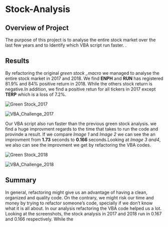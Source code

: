 # Stock-Analysis
## Overview of Project
The purpose of this project is to analyse the entire stock market over the last few years and to Identify which VBA script run faster.
.
## Results
By refactoring the original *green stock _macro*  we managed to analyse the entire stock market in 2017 and 2018. We find **ENPH** and **RUN** has registered 81.9% and 84% positive return in 2018. While the others stock return is negative.In addition, we find a positive retun for all tickers in 2017 except **TERP** which is a loss of 7.2%. 

![Green Stock_2017](https://user-images.githubusercontent.com/78656720/109812903-a4b07400-7bfa-11eb-9172-b770a568a3db.png)

![VBA_Challenge_2017](https://user-images.githubusercontent.com/78656720/109812926-abd78200-7bfa-11eb-90d1-25d56b8faad3.png)

Our VBA script also run faster than the previous green stock analysis. we find a huge improvment regards to the time that takes to run the code and provinde a result. If we compare *Image 1* and *Image 2* we can see the an improvment from **1.73** seconds to **0.166** seconds.Looking at *Image 3 and4*, we also can see the improvment we get by refactoring the VBA codes.

![Green Stock_2018](https://user-images.githubusercontent.com/78656720/109812966-b85bda80-7bfa-11eb-91d8-1372cf41aaf5.png)


![VBA_Challenge_2018](https://user-images.githubusercontent.com/78656720/109812977-bb56cb00-7bfa-11eb-9bc4-59a4deef87f4.png)


## Summary
In general, refactoring might give us an advantage of having a clean, organized and quality code. On the contrary, we might risk our time and money by trying to refactor someone’s code, specially if we don’t know what it is all about.
In our analysis refactoring the VBA code helped us a lot. Looking at the screenshots, the stock analysis in 2017 and 2018  run in 0.167 and 0.166 respectively. While the 

